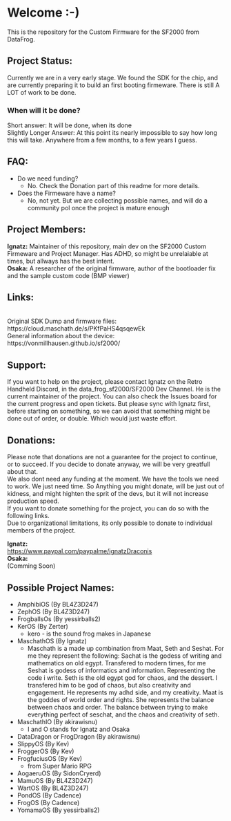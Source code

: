 <h1>Welcome :-)</h1> 

This is the repository for the Custom Firmware for the SF2000 from DataFrog. 

<h2>Project Status:</h2>
Currently we are in a very early stage. We found the SDK for the chip, and are currently preparing it to build an first booting firmeware. There is still A LOT of work to be done.<br> 
<h3>When will it be done?</h3>
Short answer: It will be done, when its done<br>
Slightly Longer Answer: At this point its nearly impossible to say how long this will take. Anywhere from a few months, to a few years I guess. 

<h2>FAQ:</h2>

- Do we need funding?
    - No. Check the Donation part of this readme for more details. 
- Does the Firmeware have a name? 
    - No, not yet. But we are collecting possible names, and will do a community pol once the project is mature enough

<h2>Project Members:</h2>

<b>Ignatz:</b> Maintainer of this repository, main dev on the SF2000 Custom Firmeware and Project Manager. Has ADHD, so might be unrelaiable at times, but allways has the best intent.
<br><b>Osaka:</b> A researcher of the original firmware, author of the bootloader fix and the sample custom code (BMP viewer) 

<h2>Links:</h2><br>
Original SDK Dump and firmware files:<br>
https://cloud.maschath.de/s/PKfPaHS4qsqewEk <br>
General information about the device:<br>
https://vonmillhausen.github.io/sf2000/ <br>

<h2>Support: </h2>

If you want to help on the project, please contact Ignatz on the Retro Handheld Discord, in the data_frog_sf2000/SF2000 Dev Channel. He is the current maintainer of the project. You can also check the Issues board for the current progress and open tickets. But please sync with Ignatz first, before starting on something, so we can avoid that something might be done out of order, or double. Which would just waste effort.

<h2>Donations:</h2>

Please note that donations are not a guarantee for the project to continue, or to succeed. If you decide to donate anyway, we will be very greatfull about that.<br>
We also dont need any funding at the moment. We have the tools we need to work. We just need time. So Anything you might donate, will be just out of kidness, and might highten the sprit of the devs, but it will not increase production speed.
<br>If you want to donate something for the project, you can do so with the following links.
<br>Due to organizational limitations, its only possible to donate to individual members of the project.

<b>Ignatz:</b> <br>
https://www.paypal.com/paypalme/ignatzDraconis
<br><b>Osaka:</b> <br>
(Comming Soon)

<h2>Possible Project Names:</h2>

- AmphibiOS (By BL4Z3D247)
- ZephOS (By BL4Z3D247)
- FrogballsOs (By yessirballs2)
- KerOS (By Zerter) 
    - kero - is the sound frog makes in Japanese
- MaschathOS (By Ignatz)
    - Maschath is a made up combination from Maat, Seth and Seshat. For me they represent the following: Sachat is the godess of writing and mathematics on old egypt. Transfered to modern times, for me Seshat is godess of informatics and information. Representing the code i write. Seth is the old egypt god for chaos, and the dessert. I transfered him to be god of chaos, but also creativity and engagement. He represents my adhd side, and my creativity. Maat is the goddes of world order and rights. She represents the balance between chaos and order. The balance between trying to make everything perfect of seschat, and the chaos and creativity of seth.
- MaschathIO (By akirawisnu)
    -  I and O stands for Ignatz and Osaka
- DataDragon or FrogDragon (By akirawisnu)
- SlippyOS (By Kev)
- FroggerOS (By Kev)
- FrogfuciusOS (By Kev)
    - from Super Mario RPG
- AogaeruOS (By SidonCryerd)
- MamuOS (By BL4Z3D247)
- WartOS (By BL4Z3D247)
- PondOS (By Cadence)
- FrogOS (By Cadence)
- YomamaOS (By yessirballs2)
